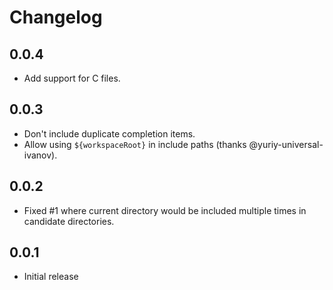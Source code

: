 # Changelog

## 0.0.4

* Add support for C files.

## 0.0.3

* Don't include duplicate completion items.
* Allow using `${workspaceRoot}` in include paths (thanks @yuriy-universal-ivanov).

## 0.0.2

* Fixed #1 where current directory would be included multiple times in candidate directories.

## 0.0.1

* Initial release
